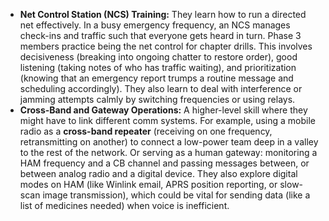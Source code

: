 - **Net Control Station (NCS) Training:** They learn how to run a directed net effectively. In a busy emergency frequency, an NCS manages check-ins and traffic such that everyone gets heard in turn. Phase 3 members practice being the net control for chapter drills. This involves decisiveness (breaking into ongoing chatter to restore order), good listening (taking notes of who has traffic waiting), and prioritization (knowing that an emergency report trumps a routine message and scheduling accordingly). They also learn to deal with interference or jamming attempts calmly by switching frequencies or using relays.  
- **Cross-Band and Gateway Operations:** A higher-level skill where they might have to link different comm systems. For example, using a mobile radio as a **cross-band repeater** (receiving on one frequency, retransmitting on another) to connect a low-power team deep in a valley to the rest of the network. Or serving as a human gateway: monitoring a HAM frequency and a CB channel and passing messages between, or between analog radio and a digital device. They also explore digital modes on HAM (like Winlink email, APRS position reporting, or slow-scan image transmission), which could be vital for sending data (like a list of medicines needed) when voice is inefficient.
